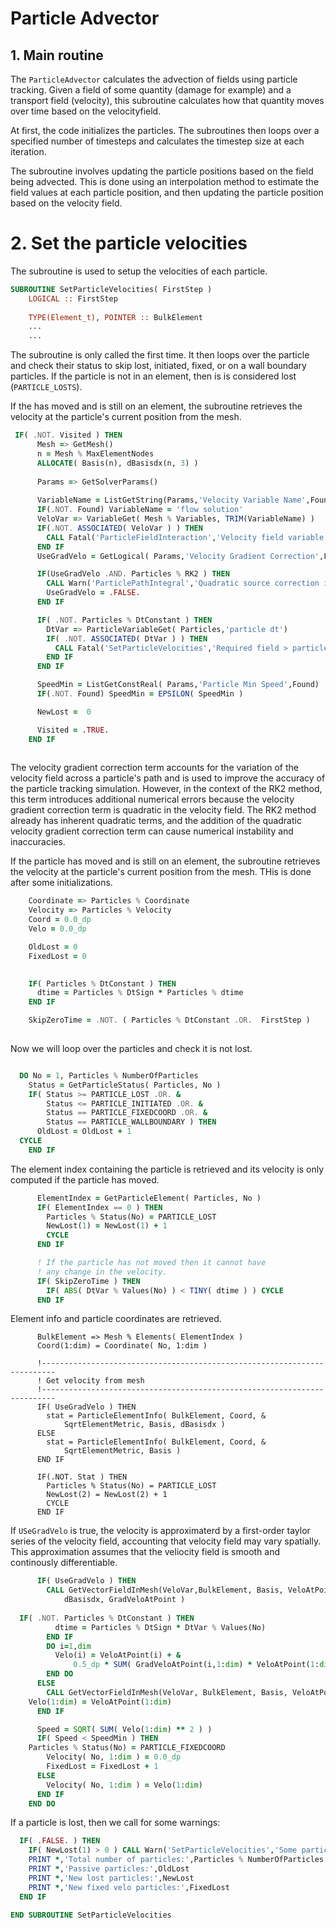 # Particle Advector 

## 1. Main routine 
The `ParticleAdvector` calculates the advection of fields using particle tracking. Given a field of some quantity (damage for example) and a transport field (velocity), this subroutine calculates how that quantity moves over time based on the velocityfield. 


At first, the code initializes the particles. The subroutines then loops over a specified number of timesteps and calculates the timestep size at each iteration.

The subroutine involves updating the particle positions based on the field being advected. This is done using an interpolation method to estimate the field values at each particle position, and then updating the particle position based on the velocity field.

# 2. Set the particle velocities

The subroutine is used to setup the velocities of each particle. 

```f90
SUBROUTINE SetParticleVelocities( FirstStep )
    LOGICAL :: FirstStep
    
    TYPE(Element_t), POINTER :: BulkElement
    ...
    ...
```

The subroutine is only called the first time. It then loops over the particle and check their status to skip lost, initiated, fixed, or on a wall boundary particles. If the particle is not in an element, then is is considered lost (`PARTICLE_LOSTS`).

 If the has moved and is still on an element, the subroutine retrieves the velocity at the particle's current position from the mesh.


```f90
 IF( .NOT. Visited ) THEN
      Mesh => GetMesh()
      n = Mesh % MaxElementNodes
      ALLOCATE( Basis(n), dBasisdx(n, 3) )
      
      Params => GetSolverParams()
      
      VariableName = ListGetString(Params,'Velocity Variable Name',Found)
      IF(.NOT. Found) VariableName = 'flow solution'
      VeloVar => VariableGet( Mesh % Variables, TRIM(VariableName) )
      IF(.NOT. ASSOCIATED( VeloVar ) ) THEN
        CALL Fatal('ParticleFieldInteraction','Velocity field variable does not exist: '//TRIM(VariableName))           
      END IF
      UseGradVelo = GetLogical( Params,'Velocity Gradient Correction',Found)

      IF(UseGradVelo .AND. Particles % RK2 ) THEN
        CALL Warn('ParticlePathIntegral','Quadratic source correction incompatibe with Runge-Kutta')
        UseGradVelo = .FALSE.
      END IF

      IF( .NOT. Particles % DtConstant ) THEN
        DtVar => ParticleVariableGet( Particles,'particle dt')
        IF( .NOT. ASSOCIATED( DtVar ) ) THEN
          CALL Fatal('SetParticleVelocities','Required field > particle dt < not present!')
        END IF
      END IF      

      SpeedMin = ListGetConstReal( Params,'Particle Min Speed',Found)
      IF(.NOT. Found) SpeedMin = EPSILON( SpeedMin )

      NewLost =  0

      Visited = .TRUE.
    END IF 
      
```
 
The velocity gradient correction term accounts for the variation of the velocity field across a particle's path and is used to improve the accuracy of the particle tracking simulation. However, in the context of the RK2 method, this term introduces additional numerical errors because the velocity gradient correction term is quadratic in the velocity field. The RK2 method already has inherent quadratic terms, and the addition of the quadratic velocity gradient correction term can cause numerical instability and inaccuracies. 


If the particle has moved and is still on an element, the subroutine retrieves the velocity at the particle's current position from the mesh. THis is done after some initializations.

```f90
    Coordinate => Particles % Coordinate
    Velocity => Particles % Velocity
    Coord = 0.0_dp
    Velo = 0.0_dp

    OldLost = 0
    FixedLost = 0
  

    IF( Particles % DtConstant ) THEN
      dtime = Particles % DtSign * Particles % dtime
    END IF

    SkipZeroTime = .NOT. ( Particles % DtConstant .OR.  FirstStep ) 
    
  ```
  Now we will loop over the particles and check it is not lost.
  
  ```f90
  
    DO No = 1, Particles % NumberOfParticles
      Status = GetParticleStatus( Particles, No )
      IF( Status >= PARTICLE_LOST .OR. &
          Status <= PARTICLE_INITIATED .OR. &
          Status == PARTICLE_FIXEDCOORD .OR. &
          Status == PARTICLE_WALLBOUNDARY ) THEN
        OldLost = OldLost + 1
	CYCLE
      END IF

```

The element index containing the particle is retrieved and its velocity is only computed if the particle has moved.

```f90
      ElementIndex = GetParticleElement( Particles, No )
      IF( ElementIndex == 0 ) THEN
        Particles % Status(No) = PARTICLE_LOST
        NewLost(1) = NewLost(1) + 1
        CYCLE       
      END IF

      ! If the particle has not moved then it cannot have
      ! any change in the velocity.
      IF( SkipZeroTime ) THEN
        IF( ABS( DtVar % Values(No) ) < TINY( dtime ) ) CYCLE
      END IF
```

Element info and particle coordinates are retrieved.

```fortran90      
      BulkElement => Mesh % Elements( ElementIndex )
      Coord(1:dim) = Coordinate( No, 1:dim )
```

```fortran90
      !-------------------------------------------------------------------------
      ! Get velocity from mesh
      !-------------------------------------------------------------------------
      IF( UseGradVelo ) THEN
        stat = ParticleElementInfo( BulkElement, Coord, &
            SqrtElementMetric, Basis, dBasisdx )
      ELSE
        stat = ParticleElementInfo( BulkElement, Coord, &
            SqrtElementMetric, Basis )
      END IF

      IF(.NOT. Stat ) THEN
        Particles % Status(No) = PARTICLE_LOST
        NewLost(2) = NewLost(2) + 1
        CYCLE
      END IF
```

If `USeGradVelo` is true, the velocity is approximaterd by a first-order taylor series of the velocity field, accounting that velocity field may vary spatially. This approximation assumes that the veliocity field is smooth and continously differentiable.  

```f90
      IF( UseGradVelo ) THEN
        CALL GetVectorFieldInMesh(VeloVar,BulkElement, Basis, VeloAtPoint, &
            dBasisdx, GradVeloAtPoint )
	
  IF( .NOT. Particles % DtConstant ) THEN
          dtime = Particles % DtSign * DtVar % Values(No)
        END IF
        DO i=1,dim
          Velo(i) = VeloAtPoint(i) + &
              0.5_dp * SUM( GradVeloAtPoint(i,1:dim) * VeloAtPoint(1:dim) ) * dtime        
        END DO
      ELSE
        CALL GetVectorFieldInMesh(VeloVar, BulkElement, Basis, VeloAtPoint )
	Velo(1:dim) = VeloAtPoint(1:dim)
      END IF

      Speed = SQRT( SUM( Velo(1:dim) ** 2 ) )
      IF( Speed < SpeedMin ) THEN
 	Particles % Status(No) = PARTICLE_FIXEDCOORD
        Velocity( No, 1:dim ) = 0.0_dp
        FixedLost = FixedLost + 1
      ELSE
        Velocity( No, 1:dim ) = Velo(1:dim)
      END IF
    END DO
  ```
  
  If a particle is lost, then we call for some warnings:
  
  ```f90 
    IF( .FALSE. ) THEN
      IF( NewLost(1) > 0 ) CALL Warn('SetParticleVelocities','Some particles could not be located')
      PRINT *,'Total number of particles:',Particles % NumberOfParticles
      PRINT *,'Passive particles:',OldLost
      PRINT *,'New lost particles:',NewLost
      PRINT *,'New fixed velo particles:',FixedLost
    END IF
    
END SUBROUTINE SetParticleVelocities
```

